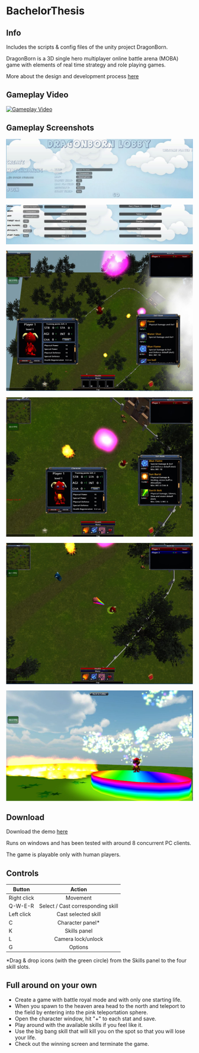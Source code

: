 BachelorThesis
==============

## Info

Includes the scripts & config files of the unity project DragonBorn.

DragonBorn is a 3D single hero multiplayer online battle arena (MOBA) game with elements of real time strategy and role playing games.  

More about the design and development process [here](./Documentation/AngelosKyriakopoulosBachelorThesis.pdf)

## Gameplay Video

[![Gameplay Video](https://img.youtube.com//vi/TyT4UJBHoXo/0.jpg)](https://www.youtube.com/watch?v=TyT4UJBHoXo)

## Gameplay Screenshots

![Lobby](./Screenshots/Lobby.JPG)

![Room Setup](./Screenshots/Room.JPG)

![Gameplay Spawn](./Screenshots/GameplaySpawn.JPG)

![Gameplay](./Screenshots/Gameplay.JPG)

![Gameplay Attack](./Screenshots/GameplayAttack.JPG)

![Gameplay Win](./Screenshots/GameplayWin.JPG)

## Download
Download the demo [here](https://drive.google.com/open?id=0B98e8YqfO7GRMXZ1YkZWZVFpY28)  

Runs on windows and has been tested with around 8 concurrent PC clients.

The game is playable only with human players.

## Controls

| Button        | Action        |
| ------------- |:-------------:|
| Right click   | Movement |
| Q-W-E-R       | Select / Cast corresponding skill |
| Left click    | Cast selected skill  |
| C             | Character panel*  |
| K             | Skills panel  |
| L             | Camera lock/unlock  |
| G             | Options  |

*Drag & drop icons (with the green circle) from the Skills panel
to the four skill slots.

## Full around on your own
- Create a game with battle royal mode and with only one starting life.
- When you spawn to the heaven area head to the north and teleport to the field by entering into the pink teleportation sphere.
- Open the character window, hit "+" to each stat and save.
- Play around with the available skills if you feel like it.
- Use the big bang skill that will kill you on the spot so that you will lose your life.
- Check out the winning screen and terminate the game.
